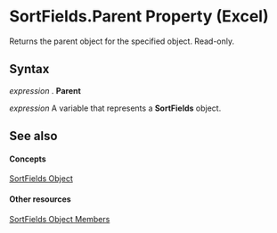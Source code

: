 
# SortFields.Parent Property (Excel)

Returns the parent object for the specified object. Read-only.


## Syntax

 _expression_ . **Parent**

 _expression_ A variable that represents a **SortFields** object.


## See also


#### Concepts


[SortFields Object](a9c83ea1-1cd9-1552-1f03-71bd92a2cc72.md)
#### Other resources


[SortFields Object Members](3fe54843-d34a-5d1a-75d6-2645da2755bc.md)
